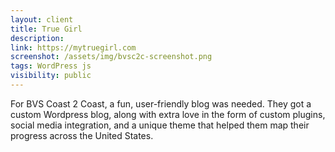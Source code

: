 ```yaml
---
layout: client
title: True Girl
description: 
link: https://mytruegirl.com
screenshot: /assets/img/bvsc2c-screenshot.png
tags: WordPress js
visibility: public
---
```


For BVS Coast 2 Coast, a fun, user-friendly blog was needed. They got a custom Wordpress blog, along with extra love in the form of custom plugins, social media integration, and a unique theme that helped them map their progress across the United States.

